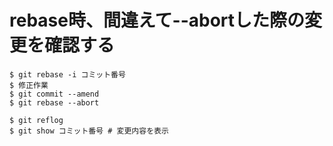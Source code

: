 # rebase時、間違えて--abortした際の変更を確認する
```
$ git rebase -i コミット番号
$ 修正作業
$ git commit --amend
$ git rebase --abort
```

```
$ git reflog
$ git show コミット番号 # 変更内容を表示
```
